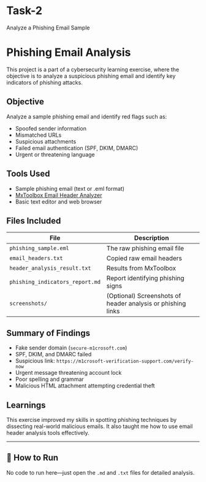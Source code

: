 # Task-2
Analyze a Phishing Email Sample
#  Phishing Email Analysis

This project is a part of a cybersecurity learning exercise, where the objective is to analyze a suspicious phishing email and identify key indicators of phishing attacks.

## Objective
Analyze a sample phishing email and identify red flags such as:
- Spoofed sender information
- Mismatched URLs
- Suspicious attachments
- Failed email authentication (SPF, DKIM, DMARC)
- Urgent or threatening language

## Tools Used
- Sample phishing email (text or .eml format)
- [MxToolbox Email Header Analyzer](https://mxtoolbox.com/EmailHeaders.aspx)
- Basic text editor and web browser

##  Files Included
| File | Description |
|------|-------------|
| `phishing_sample.eml` | The raw phishing email file |
| `email_headers.txt` | Copied raw email headers |
| `header_analysis_result.txt` | Results from MxToolbox  |
| `phishing_indicators_report.md` | Report identifying phishing signs |
| `screenshots/` | (Optional) Screenshots of header analysis or phishing links |

##  Summary of Findings
- Fake sender domain (`secure-m1crosoft.com`)
- SPF, DKIM, and DMARC failed
- Suspicious link: `https://m1crosoft-verification-support.com/verify-now`
- Urgent message threatening account lock
- Poor spelling and grammar
- Malicious HTML attachment attempting credential theft

##  Learnings
This exercise improved my skills in spotting phishing techniques by dissecting real-world malicious emails. It also taught me how to use email header analysis tools effectively.

---

## 🚀 How to Run
No code to run here—just open the `.md` and `.txt` files for detailed analysis.

